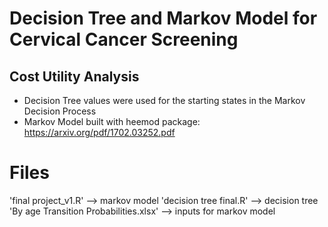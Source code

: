 # Decision Tree and Markov Model for Cervical Cancer Screening 
## Cost Utility Analysis

 - Decision Tree values were used for the starting states in the Markov Decision Process
 - Markov Model built with heemod package: https://arxiv.org/pdf/1702.03252.pdf

# Files
'final project_v1.R' --> markov model
'decision tree final.R' --> decision tree
'By age Transition Probabilities.xlsx' --> inputs for markov model
